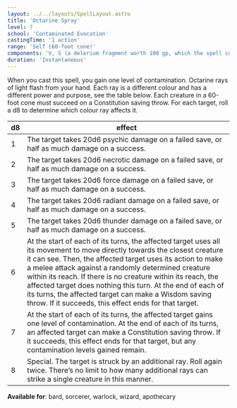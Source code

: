 ```yaml
---
layout: ../../layouts/SpellLayout.astro
title: 'Octarine Spray'
level: 7
school: 'Contaminated Evocation'
castingTime: '1 action'
range: 'Self (60-foot cone)'
components: 'V, S (a delerium fragment worth 100 gp, which the spell consumes)'
duration: 'Instantaneous'
---
```


When you cast this spell, you gain one level of contamination. Octarine rays of light flash from your hand. Each ray is a different colour and has a different power and purpose, see the table below. Each creature in a 60-foot cone must succeed on a Constitution saving throw. For each target, roll a d8 to determine which colour ray affects it.

| d8 | effect |
| --- | --- |
| 1 | The target takes 20d6 psychic damage on a failed save, or half as much damage on a success. |
| 2 | The target takes 20d6 necrotic damage on a failed save, or half as much damage on a success. |
| 3 | The target takes 20d6 force damage on a failed save, or half as much damage on a success. |
| 4 | The target takes 20d6 radiant damage on a failed save, or half as much damage on a success. |
| 5 |  The target takes 20d6 thunder damage on a failed save, or half as much damage on a success. |
| 6 | At the start of each of its turns, the affected target uses all its movement to move directly towards the closest creature it can see. Then, the affected target uses its action to make a melee attack against a randomly determined creature within its reach. If there is no creature within its reach, the affected target does nothing this turn. At the end of each of its turns, the affected target can make a Wisdom saving throw. If it succeeds, this effect ends for that target. |
| 7 | At the start of each of its turns, the affected target gains one level of contamination. At the end of each of its turns, an affected target can make a Constitution saving throw. If it succeeds, this effect ends for that target, but any contamination levels gained remain. |
| 8 | Special. The target is struck by an additional ray. Roll again twice. There’s no limit to how many additional rays can strike a single creature in this manner.|

**Available for**: bard, sorcerer, warlock, wizard, apothecary